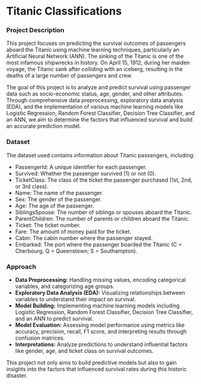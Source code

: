 # Titanic Classifications

### Project Description
This project focuses on predicting the survival outcomes of passengers aboard the Titanic using machine learning techniques, particularly an Artificial Neural Network (ANN). The sinking of the Titanic is one of the most infamous shipwrecks in history. On April 15, 1912, during her maiden voyage, the Titanic sank after colliding with an iceberg, resulting in the deaths of a large number of passengers and crew.

The goal of this project is to analyze and predict survival using passenger data such as socio-economic status, age, gender, and other attributes. Through comprehensive data preprocessing, exploratory data analysis (EDA), and the implementation of various machine learning models like Logistic Regression, Random Forest Classifier, Decision Tree Classifier, and an ANN, we aim to determine the factors that influenced survival and build an accurate prediction model.

### Dataset
The dataset used contains information about Titanic passengers, including:

- PassengerId: A unique identifier for each passenger.
- Survived: Whether the passenger survived (1) or not (0).
- TicketClass: The class of the ticket the passenger purchased (1st, 2nd, or 3rd class).
- Name: The name of the passenger.
- Sex: The gender of the passenger.
- Age: The age of the passenger.
- SiblingsSpouse: The number of siblings or spouses aboard the Titanic.
- ParentChildren: The number of parents or children aboard the Titanic.
- Ticket: The ticket number.
- Fare: The amount of money paid for the ticket.
- Cabin: The cabin number where the passenger stayed.
- Embarked: The port where the passenger boarded the Titanic (C = Cherbourg; Q = Queenstown; S = Southampton).

### Approach
- **Data Preprocessing:** Handling missing values, encoding categorical variables, and categorizing age groups.
- **Exploratory Data Analysis (EDA):** Visualizing relationships between variables to understand their impact on survival.
- **Model Building:** Implementing machine learning models including Logistic Regression, Random Forest Classifier, Decision Tree Classifier, and an ANN to predict survival.
- **Model Evaluation:** Assessing model performance using metrics like accuracy, precision, recall, F1 score, and interpreting results through confusion matrices.
- **Interpretations:** Analyze predictions to understand influential factors like gender, age, and ticket class on survival outcomes.

This project not only aims to build predictive models but also to gain insights into the factors that influenced survival rates during this historic disaster.

